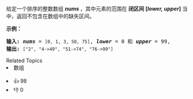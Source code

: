 <p>给定一个排序的整数数组 <em><strong>nums&nbsp;</strong></em>，其中元素的范围在&nbsp;<strong>闭区间</strong>&nbsp;<strong>[<em>lower, upper</em>]</strong>&nbsp;当中，返回不包含在数组中的缺失区间。</p>

<p><strong>示例：</strong></p>

<pre><strong>输入: </strong><strong><em>nums</em></strong> = <span><code>[0, 1, 3, 50, 75]</code></span>, <strong><em>lower</em></strong> = 0 和 <strong><em>upper</em></strong> = 99,
<strong>输出: </strong><span><code>["2", "4-&gt;49", "51-&gt;74", "76-&gt;99"]</code></span>
</pre>

<div><div>Related Topics</div><div><li>数组</li></div></div><br><div><li>👍 98</li><li>👎 0</li></div>